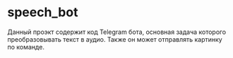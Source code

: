# speech_bot

Данный проэкт содержит код Telegram бота, основная задача которого преобразовывать текст в аудио. 
Также он может отправлять картинку по команде.
